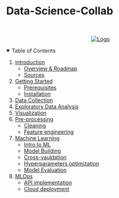 # Data-Science-Collab
<!-- PROJECT LOGO -->
<br />
<p align="center">
  <a href="">
    <img src="Assets/Collab1.png" alt="Logo">
  </a>
</p>



<!-- TABLE OF CONTENTS -->
<details open="open">
  <summary>Table of Contents</summary>
  <ol>
    <li>
      <a href="https://github.com/KOBeerose/Data-Science-Cell-Training/tree/main/1-Introduction">Introduction</a>
      <ul>
        <li><a href="https://github.com/KOBeerose/Data-Science-Cell-Training/blob/main/1-Introduction/Data%20Cell%20-%20Overview%20.pdf">Overview & Roadmap</a></li>
      </ul>
      <ul>
        <li><a href="#sources">Sources</a></li>
      </ul>
    </li>
    <li>
      <a href="#getting-started">Getting Started</a>
      <ul>
        <li><a href="#prerequisites">Prerequisites</a></li>
        <li><a href="#installation">Installation</a></li>
      </ul>
    </li>
    <li><a href="https://github.com/KOBeerose/Data-Science-Cell-Training/tree/main/2-Data%20Collection">Data Collection</a></li>
    <li><a href="https://github.com/KOBeerose/Data-Science-Cell-Training/tree/main/3-Exploratory%20Data%20Analysis">Exploratory Data Analysis</a></li>
    <li><a href="#visualization">Visualization</a></li>
    <li><a href="#pre-processing">Pre-processing</a>
            <ul>
        <li><a href="#cleaning">Cleaning</a></li>
      </ul>
        <ul>
        <li><a href="#feature-engineering">Feature engineering</a></li>
      </ul>
    </li>
    <li><a href="#ml">Machine Learning</a>
    <ul>
    <li><a href="#intro-ml">Intro to ML</a></li>
    </ul>
    <ul>
    <li><a href="#model-building">Model Building</a></li>
    </ul>
    <ul>
    <li><a href="#Cross-vauldation">Cross-vauldation</a></li>
    </ul>
    <ul>
    <li><a href="#Hyperparameters">Hyperparameters optimization</a></li>
    </ul>
    <ul>
    <li><a href="#evaluation">Model Evaluation</a></li>
    </ul>
    </li>
    <li><a href="#mlops">MLOps</a>
    <ul>
    <li><a href="#api">API implementation</a></li>
    </ul>
    <ul>
    <li><a href="#cloud">Cloud deployment</a></li>
    </ul>
    </li>

  </ol>
</details>




